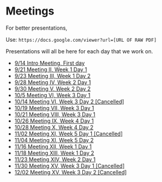 # Meetings

For better presentations,

Use: `https://docs.google.com/viewer?url=[URL OF RAW PDF]`


Presentations will all be here for each day that we work on.

- [9/14 Intro Meeting, First day](9_14_Meeting_I.pdf)
- [9/21 Meeting II, Week 1 Day 1](9_21_Meeting_II.pdf)
- [9/23 Meeting III, Week 1 Day 2](9_23_Meeting_III.pdf)
- [9/28 Meeting IV, Week 2 Day 1](9_28_Meeting_IV.pdf)
- [9/30 Meeting V, Week 2 Day 2](9_30_Meeting_V.pdf)
- [10/5 Meeting VI, Week 3 Day 1](10_05_Meeting_VI.pdf)
- [10/14 Meeting VI, Week 3 Day 2 \[Cancelled\]]()
- [10/19 Meeting VII, Week 3 Day 1](10_19_Meeting_VII.pdf)
- [10/21 Meeting VIII, Week 3 Day 1](10_21_Meeting_VIII.pdf)
- [10/26 Meeting IX, Week 4 Day 1](10_26_Meeting_IX.pdf)
- [10/28 Meeting X, Week 4 Day 2](10_28_Meeting_X.pdf)
- [11/02 Meeting XI, Week 5 Day 1 \[Cancelled\]](11_02_Meeting_XI.pdf)
- [11/04 Meeting XI, Week 5 Day 2](11_04_Meeting_XI.pdf)
- [11/16 Meeting XII, Week 1 Day 1](11_16_Meeting_XII.pdf)
- [11/18 Meeting XIII, Week 1 Day 2](11_18_Meeting_XIII.pdf)
- [11/23 Meeting XIV, Week 2 Day 1](11_23_Meeting_XIV.pdf)
- [11/30 Meeting XV, Week 3 Day 1 \[Cancelled\]](11_30_Meeting_XV.pdf)
- [12/02 Meeting XV, Week 3 Day 2 \[Cancelled\]](12_02_Meeting_XV.pdf)
